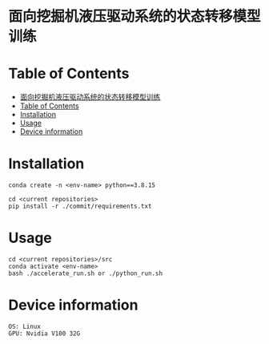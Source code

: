 # 面向挖掘机液压驱动系统的状态转移模型训练

# Table of Contents

- [面向挖掘机液压驱动系统的状态转移模型训练](#面向挖掘机液压驱动系统的状态转移模型训练)
- [Table of Contents](#table-of-contents)
- [Installation](#installation)
- [Usage](#usage)
- [Device information](#device-information)

# Installation

```
conda create -n <env-name> python==3.8.15

cd <current repositories>
pip install -r ./commit/requirements.txt
```

# Usage

```
cd <current repositories>/src
conda activate <env-name>
bash ./accelerate_run.sh or ./python_run.sh

```

# Device information
```
OS: Linux
GPU: Nvidia V100 32G
```
